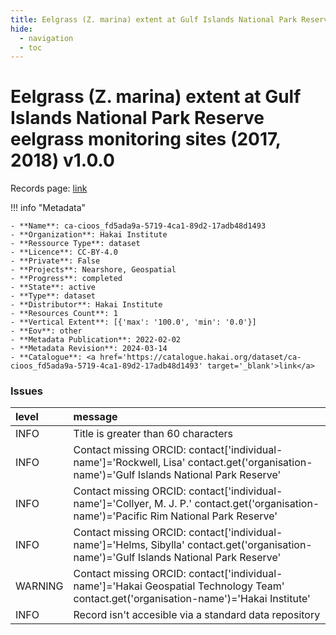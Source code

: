 ```yaml
---
title: Eelgrass (Z. marina) extent at Gulf Islands National Park Reserve eelgrass monitoring sites (2017, 2018) v1.0.0
hide:
  - navigation
  - toc
---
```


# Eelgrass (Z. marina) extent at Gulf Islands National Park Reserve eelgrass monitoring sites (2017, 2018) v1.0.0

Records page: <a href='https://catalogue.hakai.org/dataset/ca-cioos_fd5ada9a-5719-4ca1-89d2-17adb48d1493' target='_blank'>link</a>

<div id='map'></div>

!!! info "Metadata"
    
    - **Name**: ca-cioos_fd5ada9a-5719-4ca1-89d2-17adb48d1493 
    - **Organization**: Hakai Institute 
    - **Ressource Type**: dataset 
    - **Licence**: CC-BY-4.0 
    - **Private**: False 
    - **Projects**: Nearshore, Geospatial 
    - **Progress**: completed 
    - **State**: active 
    - **Type**: dataset 
    - **Distributor**: Hakai Institute 
    - **Resources Count**: 1 
    - **Vertical Extent**: [{'max': '100.0', 'min': '0.0'}] 
    - **Eov**: other 
    - **Metadata Publication**: 2022-02-02 
    - **Metadata Revision**: 2024-03-14 
    - **Catalogue**: <a href='https://catalogue.hakai.org/dataset/ca-cioos_fd5ada9a-5719-4ca1-89d2-17adb48d1493' target='_blank'>link</a> 

### Issues

| level   | message                                                                                                                                    |
|:--------|:-------------------------------------------------------------------------------------------------------------------------------------------|
| INFO    | Title is greater than 60 characters                                                                                                        |
| INFO    | Contact missing ORCID: contact['individual-name']='Rockwell, Lisa' contact.get('organisation-name')='Gulf Islands National Park Reserve'   |
| INFO    | Contact missing ORCID: contact['individual-name']='Collyer, M. J. P.' contact.get('organisation-name')='Pacific Rim National Park Reserve' |
| INFO    | Contact missing ORCID: contact['individual-name']='Helms, Sibylla' contact.get('organisation-name')='Gulf Islands National Park Reserve'   |
| WARNING | Contact missing ORCID: contact['individual-name']='Hakai Geospatial Technology Team' contact.get('organisation-name')='Hakai Institute'    |
| INFO    | Record isn't accesible via a standard data repository                                                                                      |

<script>
   document.addEventListener("DOMContentLoaded", function() {
    var map = L.map('map').setView([51.505, -125.09], 5);
    L.tileLayer('https://tile.openstreetmap.org/{z}/{x}/{y}.png', {
        maxZoom: 19,
        attribution: '&copy; <a href="http://www.openstreetmap.org/copyright">OpenStreetMap</a>'
    }).addTo(map);
    var geojsonFeature = {
        "type": "Feature",
        "properties": {
            "name" : "Eelgrass (Z. marina) extent at Gulf Islands National Park Reserve eelgrass monitoring sites (2017, 2018) v1.0.0"
        },
        "geometry": {'type': 'Polygon', 'coordinates': [[[-123.81789453, 48.48393505], [-122.96096027, 48.48393505], [-122.96096027, 49.05595865], [-123.81789453, 49.05595865], [-123.81789453, 48.48393505]]]}
    }
    L.geoJSON(geojsonFeature).addTo(map);
   })
</script>